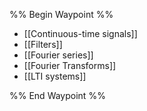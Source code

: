 %% Begin Waypoint %%
- [[Continuous-time signals]]
- [[Filters]]
- [[Fourier series]]
- [[Fourier Transforms]]
- [[LTI systems]]

%% End Waypoint %%